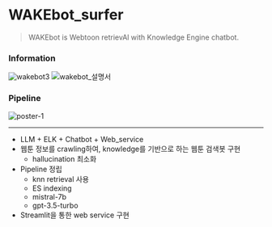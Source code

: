 # WAKEbot_surfer
> WAKEbot is Webtoon retrievAl with Knowledge Engine chatbot.

### Information
![wakebot3](https://github.com/statrav/WAKEbot_surfer/assets/109338312/95cc4ea5-b6da-4f10-8bda-b69e4668a95f)
![wakebot_설명서](https://github.com/statrav/WAKEbot_surfer/assets/109338312/b0a84891-6788-4a2b-a4b7-9ce29267b734)

### Pipeline
![poster-1](https://github.com/statrav/WAKEbot_surfer/assets/109338312/fc707b9c-490d-49c1-a0b4-239f8ce8141e)

---
-	LLM + ELK + Chatbot + Web_service </br>
-	웹툰 정보를 crawling하여, knowledge를 기반으로 하는 웹툰 검색봇 구현 </br>
    - hallucination 최소화 </br>
-	Pipeline 정립 </br>
    - knn retrieval 사용 </br>
    - ES indexing </br>
    - mistral-7b </br>
    - gpt-3.5-turbo </br>
-	Streamlit을 통한 web service 구현
